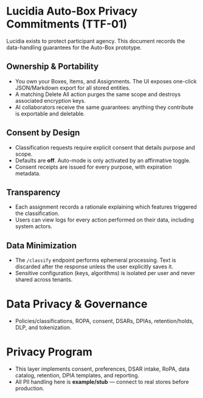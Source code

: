 # Lucidia Auto-Box Privacy Commitments (TTF-01)

Lucidia exists to protect participant agency. This document records the data-handling guarantees for the Auto-Box prototype.

## Ownership & Portability
- You own your Boxes, Items, and Assignments. The UI exposes one-click JSON/Markdown export for all stored entities.
- A matching Delete All action purges the same scope and destroys associated encryption keys.
- AI collaborators receive the same guarantees: anything they contribute is exportable and deletable.

## Consent by Design
- Classification requests require explicit consent that details purpose and scope.
- Defaults are **off**. Auto-mode is only activated by an affirmative toggle.
- Consent receipts are issued for every purpose, with expiration metadata.

## Transparency
- Each assignment records a rationale explaining which features triggered the classification.
- Users can view logs for every action performed on their data, including system actors.

## Data Minimization
- The `/classify` endpoint performs ephemeral processing. Text is discarded after the response unless the user explicitly saves it.
- Sensitive configuration (keys, algorithms) is isolated per user and never shared across tenants.
# Data Privacy & Governance
- Policies/classifications, ROPA, consent, DSARs, DPIAs, retention/holds, DLP, and tokenization.
# Privacy Program
- This layer implements consent, preferences, DSAR intake, RoPA, data catalog, retention, DPIA templates, and reporting.
- All PII handling here is **example/stub** — connect to real stores before production.
